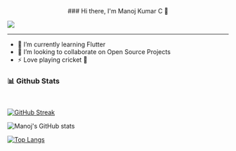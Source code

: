 <center>### Hi there, I'm Manoj Kumar C 👋</center>

![](https://komarev.com/ghpvc/?username=Manojkc15)

<hr>

- 🌱 I’m currently learning Flutter
- 👯 I’m looking to collaborate on Open Source Projects
- ⚡ Love playing cricket 🏏

<!-- <h3>📫 Connect with me :</h3>
 -->
<h3>📊 Github Stats </h3><br>

[![GitHub Streak](https://github-readme-streak-stats.herokuapp.com/?user=Manojkc15&theme=radical)](https://git.io/streak-stats)

![Manoj's GitHub stats](https://github-readme-stats.vercel.app/api?username=Manojkc15&show_icons=true&theme=radical)

[![Top Langs](https://github-readme-stats.vercel.app/api/top-langs/?username=Manojkc15&layout=compact&theme=radical)](https://github.com/Manojkc15/github-readme-stats)


